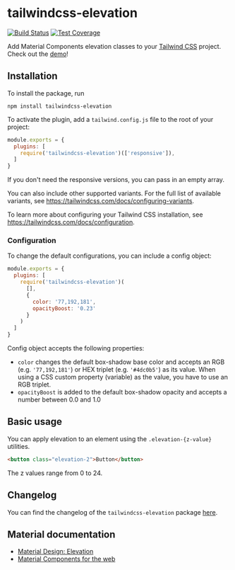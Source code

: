 # tailwindcss-elevation
[![Build Status](https://travis-ci.com/jonaskay/tailwindcss-elevation.svg?branch=master)](https://travis-ci.com/jonaskay/tailwindcss-elevation) [![Test Coverage](https://api.codeclimate.com/v1/badges/0c8c89a338155da523e7/test_coverage)](https://codeclimate.com/github/jonaskay/tailwindcss-elevation/test_coverage)

Add Material Components elevation classes to your [Tailwind CSS](https://tailwindcss.com/docs/what-is-tailwind/) project. Check out the [demo](https://jonaskay.github.io/tailwindcss-elevation/)!

## Installation

To install the package, run

    npm install tailwindcss-elevation

To activate the plugin, add a `tailwind.config.js` file to the root of your project:

```javascript
module.exports = {
  plugins: [
    require('tailwindcss-elevation')(['responsive']),
  ]
}
```

If you don't need the responsive versions, you can pass in an empty array.

You can also include other supported variants. For the full list of available variants, see https://tailwindcss.com/docs/configuring-variants.

To learn more about configuring your Tailwind CSS installation, see https://tailwindcss.com/docs/configuration.

### Configuration

To change the default configurations, you can include a config object:

```javascript
module.exports = {
  plugins: [
    require('tailwindcss-elevation')(
      [],
      {
        color: '77,192,181',
        opacityBoost: '0.23'
      }
    )
  ]
}
```

Config object accepts the following properties:

* `color` changes the default box-shadow base color and accepts an RGB (e.g. `'77,192,181'`) or HEX triplet (e.g. `'#4dc0b5'`) as its value. When using a CSS custom property (variable) as the value, you have to use an RGB triplet.
* `opacityBoost` is added to the default box-shadow opacity and accepts a number between 0.0 and 1.0

## Basic usage

You can apply elevation to an element using the `.elevation-{z-value}` utilities.

```html
<button class="elevation-2">Button</button>
```

The z values range from 0 to 24.

## Changelog

You can find the changelog of the `tailwindcss-elevation` package [here](/tailwindcss-elevation/CHANGELOG.md).

## Material documentation
* [Material Design: Elevation](https://material.io/design/environment/elevation.html)
* [Material Components for the web](https://material.io/develop/web/)